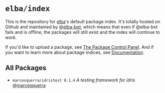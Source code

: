 # `elba/index`

This is the repository for [elba](https://github.com/elba/elba)'s default package index. It's totally hosted on Github and maintained by @[elba-bot](https://github.com/elba-bot),
which means that even if @elba-bot fails and is offline, the packages will still exist
and the index will continue to work.

If you'd like to upload a package, see [The Package Control Panel](https://github.com/elba/index/issues/2). And if you want to learn more about package indices, see [Documentation](https://elba.readthedocs.io/en/latest/reference/indices.html).

## All Packages

- `marcesquerra/idristest 0.1.4` *A testing framework for idris* @[marcesquerra](https://github.com/marcesquerra)


